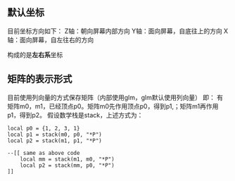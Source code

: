 ## 默认坐标
目前坐标方向如下：
Z轴：朝向屏幕内部方向
Y轴：面向屏幕，自底往上的方向
X轴：面向屏幕，自左往右的方向

构成的是**左右系**坐标

## 矩阵的表示形式
目前使用列向量的方式保存矩阵（内部使用glm，glm默认使用列向量）
即：
有矩阵m0，m1，已经顶点p0。矩阵m0先作用顶点p0，得到p1,；矩阵m1再作用p1，得到p2。
假设数学栈是stack，上述方式为：
```
local p0 = {1, 2, 3, 1}
local p1 = stack(m0, p0, "*P")
local p2 = stack(m1, p1, "*P")

--[[ same as above code
	local mm = stack(m1, m0, "*P")
	local p2 = stack(mm, p0, "*P")
]]
```


